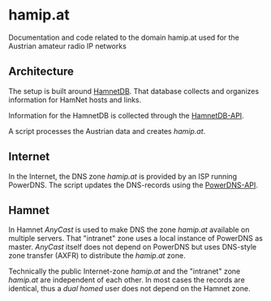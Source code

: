 # hamip.at
Documentation and code related to the domain hamip.at used for the Austrian amateur radio IP networks

## Architecture

The setup is built around [HamnetDB](https://https://hamnetdb.net/).
That database collects and organizes information for HamNet hosts and links.

Information for the HamnetDB is collected through the [HamnetDB-API](https://hamnetdb.net/?m=util).

A script processes the Austrian data and creates *hamip.at*.

## Internet

In the Internet, the DNS zone *hamip.at* is provided by an ISP running PowerDNS.
The script updates the DNS-records using the [PowerDNS-API](https://doc.powerdns.com/authoritative/http-api/).

## Hamnet

In Hamnet *AnyCast* is used to make DNS the zone *hamip.at* available on multiple servers.
That "intranet" zone uses a local instance of PowerDNS as master.
*AnyCast* itself does not depend on PowerDNS but uses DNS-style zone transfer (AXFR) to distribute the *hamip.at* zone.

Technically the public Internet-zone *hamip.at* and the "intranet" zone *hamip.at* are independent of
each other. In most cases the records are identical, thus a *dual homed* user does not depend on the Hamnet zone.

